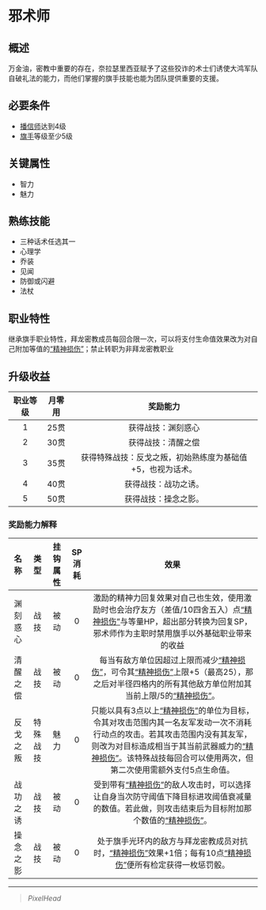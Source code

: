# 邪术师

## 概述

万金油，密教中重要的存在，奈拉瑟里西亚赋予了这些狡诈的术士们诱使大鸿军队自破礼法的能力，而他们掌握的旗手技能也能为团队提供重要的支援。

## 必要条件

* <a href="../faithspreader" target="_blank">播信师</a>达到4级
* <a href="../../../basicJob/Standard-bearer" target="_blank">旗手</a>等级至少5级

## 关键属性

* 智力
* 魅力

## 熟练技能

* 三种话术任选其一
* 心理学
* 乔装
* 见闻
* 防御或闪避
* 法杖

## 职业特性

继承旗手职业特性，拜龙密教成员每回合限一次，可以将支付生命值效果改为对自己附加等值的<a href="../../../../status/mark/#精神损伤" target="_blank">“精神损伤”</a>；禁止转职为非拜龙密教职业

## 升级收益

职业等级|月零用|奖励能力
:--:|:--:|:--:
1|25贯|获得战技：渊刻惑心
2|30贯|获得战技：清醒之偿
3|35贯|获得特殊战技：反戈之叛，初始熟练度为基础值+5，也视为话术。
4|40贯|获得战技：战功之诱。
5|50贯|获得战技：操念之影。

### 奖励能力解释

名称|类型|挂钩属性|SP消耗|效果
:--:|:--:|:--:|:--:|:--:
渊刻惑心|战技|被动|0|激励的精神力回复效果对自己也生效，使用激励时也会治疗友方（差值/10四舍五入）点<a href="../../../../status/mark/#精神损伤" target="_blank">“精神损伤”</a>与等量HP，超出部分转换为回复SP，邪术师作为主职时禁用旗手以外基础职业带来的收益
清醒之偿|战技|被动|0|每当有敌方单位因超过上限而减少<a href="../../../../status/mark/#精神损伤" target="_blank">“精神损伤”</a>，可令其<a href="../../../../status/mark/#精神损伤" target="_blank">“精神损伤”</a>上限+5（最高25），那之后对半径四格内的所有其他敌方单位附加其当前上限/5的<a href="../../../../status/mark/#精神损伤" target="_blank">“精神损伤”</a>。
反戈之叛|特殊战技|魅力|0|只能以具有3点以上<a href="../../../../status/mark/#精神损伤" target="_blank">“精神损伤”</a>的单位为目标，令其对攻击范围内其一名友军发动一次不消耗行动点的攻击。若其攻击范围内没有其友军，则改为对目标造成相当于其当前武器威力的<a href="../../../../status/mark/#精神损伤" target="_blank">“精神损伤”</a>。该特殊战技每回合可以使用两次，但第二次使用需额外支付5点生命值。
战功之诱|战技|被动|0|受到带有<a href="../../../../status/mark/#精神损伤" target="_blank">“精神损伤”</a>的敌人攻击时，可以选择让自身当次防守阈值下降目标进攻阈值衰减量的数值。若此做，则攻击结束后为目标附加那个数值的<a href="../../../../status/mark/#精神损伤" target="_blank">“精神损伤”</a>。
操念之影|战技|被动|0|处于旗手光环内的敌方与拜龙密教成员对抗时，<a href="../../../../status/mark/#精神损伤" target="_blank">“精神损伤”</a>效果+1倍；每有10点<a href="../../../../status/mark/#精神损伤" target="_blank">“精神损伤”</a>便所有检定获得一枚惩罚骰。

---

> *PixelHead*